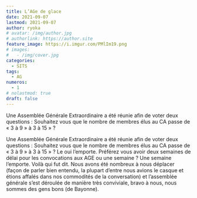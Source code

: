 ```yaml
---
title: L’AGe de glace
date: 2021-09-07
lastmod: 2021-09-07
author: ryoka
# avatar: /img/author.jpg
# authorlink: https://author.site
feature_image: https://i.imgur.com/PMlIm19.png
# images:
#   - /img/cover.jpg
categories:
  - SITS
tags:
  - AG
numeros: 
  - 1
# nolastmod: true
draft: false
---
```


Une Assemblée Générale Extraordinaire a été réunie afin de voter deux questions :
Souhaitez vous que le nombre de membres élus au CA passe de « 3 à 9 » à 3 à 15 » ?


<!--more-->

Une Assemblée Générale Extraordinaire a été réunie afin de voter deux questions :
Souhaitez vous que le nombre de membres élus au CA passe de « 3 à 9 » à 3 à 15 » ?
Le oui l’emporte.
Préférez vous avoir deux semaines de délai pour les convocations aux AGE ou une semaine ?
Une semaine l’emporte.
Voilà qui fut dit. Nous avons été nombreux à nous déplacer (façon de parler bien entendu, la plupart d’entre nous avions le casque et étions affalés dans nos commodités de la conversation) et l’assemblée générale s’est déroulée de manière très conviviale, bravo à nous, nous sommes des gens bons (de Bayonne).



